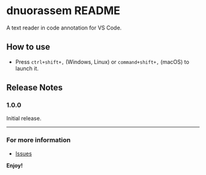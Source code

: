 # dnuorassem README

A text reader in code annotation for VS Code.

## How to use

* Press `ctrl+shift+,` (Windows, Linux) or `command+shift+,` (macOS) to launch it.

## Release Notes

### 1.0.0

Initial release.

-----------------------------------------------------------------------------------------------------------

### For more information

* [Issues](https://github.com/ThinkingThigh/dnuorassem/issues)

**Enjoy!**
